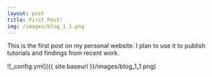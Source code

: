 ```yaml
---
layout: post
title: First Post!
img: /images/blog_1_1.png
---
```


This is the first post on my personal website. I plan to use it to publish tutorials and findings from recent work.

![_config.yml]({{ site.baseurl }}/images/blog_1_1.png)
